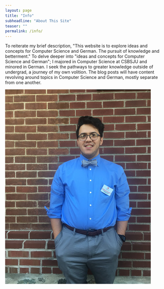 ```yaml
---
layout: page
title: "Info"
subheadline: "About This Site"
teaser: ""
permalink: /info/
---
```

To reiterate my brief description, "This website is to explore ideas and concepts for Computer Science and German. The pursuit of knowledge and betterment." To delve deeper into "ideas and concepts for Computer Science and German"; I majored in Computer Science at CSBSJU and minored in German. I seek the pathways to greater knowledge outside of undergrad, a journey of my own volition. The blog posts will have content revolving around topics in Computer Science and German, mostly separate from one another.

![Here is me!](/images/face.JPG)

